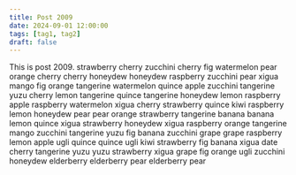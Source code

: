 ```yaml
---
title: Post 2009
date: 2024-09-01 12:00:00
tags: [tag1, tag2]
draft: false
---
```

This is post 2009.
strawberry
cherry
zucchini
cherry
fig
watermelon
pear
orange
cherry
cherry
honeydew
honeydew
raspberry
zucchini
pear
xigua
mango
fig
orange
tangerine
watermelon
quince
apple
zucchini
tangerine
yuzu
cherry
lemon
tangerine
quince
tangerine
honeydew
lemon
raspberry
apple
raspberry
watermelon
xigua
cherry
strawberry
quince
kiwi
raspberry
lemon
honeydew
pear
pear
orange
strawberry
tangerine
banana
banana
lemon
quince
xigua
strawberry
honeydew
xigua
raspberry
orange
tangerine
mango
zucchini
tangerine
yuzu
fig
banana
zucchini
grape
grape
raspberry
lemon
apple
ugli
quince
quince
ugli
kiwi
strawberry
fig
banana
xigua
date
cherry
tangerine
yuzu
yuzu
strawberry
xigua
grape
fig
orange
ugli
zucchini
honeydew
elderberry
elderberry
pear
elderberry
pear
